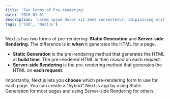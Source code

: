 ```yaml
---
title: 'Two Forms of Pre-rendering'
date: '2020-01-01'
description: 'Lorem ipsum dolor sit amet consectetur, adipisicing elit. Ad fugit nisi sed? Iusto, deserunt dolores.'
tags: ['SSR', 'NextJs']
---
```


Next.js has two forms of pre-rendering: **Static Generation** and **Server-side Rendering**. The difference is in **when** it generates the HTML for a page.

- **Static Generation** is the pre-rendering method that generates the HTML at **build time**. The pre-rendered HTML is then _reused_ on each request.
- **Server-side Rendering** is the pre-rendering method that generates the HTML on **each request**.

Importantly, Next.js lets you **choose** which pre-rendering form to use for each page. You can create a "hybrid" Next.js app by using Static Generation for most pages and using Server-side Rendering for others.